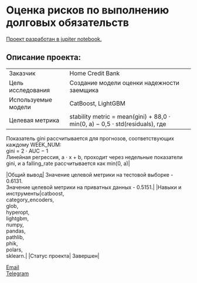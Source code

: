 # Оценка рисков по выполнению долговых обязательств

[Проект разработан в jupiter notebook.](https://github.com/data-analyst-mr/DataScienceProjects/blob/main/projects/kaggle_projects/home_credit_bank_2024/home_credit_bank_2024.ipynb)<br/>

## Описание проекта:
|   |  |
|---------------|-------------------|
|Заказчик| Home Credit Bank|
|Цель исследования| Создание модели оценки надежности заемщика|
|Используемые модели| CatBoost, LightGBM|
|Целевая метрика|stability metric = mean(gini) + 88,0 ⋅ min(0, a) − 0,5 ⋅ std(residuals), где<br/>
Показатель gini рассчитывается для прогнозов, соответствующих каждому WEEK_NUM:<br/>
gini = 2 ⋅ AUC − 1<br/> 
Линейная регрессия, а ⋅ х + b, проходит через недельные показатели gini, и a falling_rate рассчитывается как min(0, а)|

|Общий вывод| Значение целевой метрики на тестовой выборке - 0.6131.<br/> Значение целевой метрики на приватных данных - 0.5151.|
|Навыки и инструменты|catboost,<br/>category_encoders,<br/>glob,<br/>hyperopt,<br/>lightgbm,<br/>numpy,<br/>pandas,<br/>pathlib,<br/>phik,<br/>polars,<br/>sklearn.|
|Статус проекта| Завершен|


[Email](mailto:mikhail-shestakov-2022@bk.ru)<br/>
[Telegram](https://t.me/mshestakov1)
